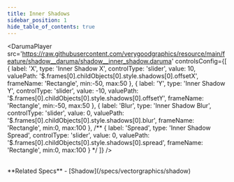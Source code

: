 ```yaml
---
title: Inner Shadows
sidebar_position: 1
hide_table_of_contents: true
---
```

<DarumaPlayer
  src='https://raw.githubusercontent.com/verygoodgraphics/resource/main/feature/shadow__daruma/shadow__inner_shadow.daruma'
  controlsConfig={[
    {
      label:  'X',
      type: 'Inner Shadow X',
      controlType: 'slider',
      value: 10,
      valuePath: '$.frames[0].childObjects[0].style.shadows[0].offsetX',
      frameName: 'Rectangle',
      min:-50,
      max:50
    },
    {
      label:  'Y',
      type: 'Inner Shadow Y',
      controlType: 'slider',
      value: -10,
      valuePath: '$.frames[0].childObjects[0].style.shadows[0].offsetY',
      frameName: 'Rectangle',
      min:-50,
      max:50
    },
    {
      label:  'Blur',
      type: 'Inner Shadow Blur',
      controlType: 'slider',
      value: 0,
      valuePath: '$.frames[0].childObjects[0].style.shadows[0].blur',
      frameName: 'Rectangle',
      min:0,
      max:100
    },
    /**
    {
      label:  'Spread',
      type: 'Inner Shadow Spread',
      controlType: 'slider',
      value: 0,
      valuePath: '$.frames[0].childObjects[0].style.shadows[0].spread',
      frameName: 'Rectangle',
      min:0,
      max:100
    }
     */
  ]}
/>

<br />
**Related Specs**
- [Shadow](/specs/vectorgraphics/shadow)
